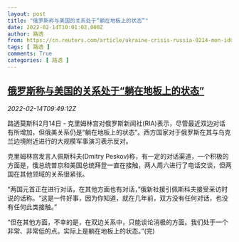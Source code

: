 ```yaml
---
layout: post
title: "俄罗斯称与美国的关系处于“躺在地板上的状态”"
date: 2022-02-14T10:01:02.000Z
author: 路透
from: https://cn.reuters.com/article/ukraine-crisis-russia-0214-mon-idCNKBS2KJ0QL
tags: [ 路透 ]
comments: True
categories: [ 路透 ]
---
```

<!--1644832862000-->
[俄罗斯称与美国的关系处于“躺在地板上的状态”](https://cn.reuters.com/article/ukraine-crisis-russia-0214-mon-idCNKBS2KJ0QL)
------

<div>
<div><i>2022-02-14T09:49:12Z</i></div><p>路透莫斯科2月14日 - 克里姆林宫对俄罗斯新闻社(RIA)表示，尽管最近双边对话有所增加，但俄美关系仍是“躺在地板上的状态”。西方国家对于俄罗斯在其与乌克兰边境附近进行的大规模军事演习表示反对。</p><p>克里姆林宫发言人佩斯科夫(Dmitry Peskov)称，有一定的对话渠道，一个积极的方面是，俄总统普京和美国总统拜登一直在接触，两人周六进行了电话交谈，但两国在其他领域的关系很紧张。</p><p>“两国元首正在进行对话，在其他方面也有对话，”俄新社援引佩斯科夫接受采访时说的话称。“这是一件好事，因为你知道，就在几年前，双方没有任何对话，也没有任何此类接触。”</p><p>“但在其他方面，不幸的是，在双边关系中，只能谈论消极的方面。我们处于一个非常、非常低的点。实际上是躺在地板上的状态。”(完)</p>
</div>
